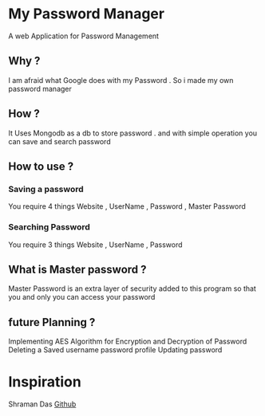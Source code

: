 # My Password Manager
A web Application for Password Management

## Why ?
I am afraid what Google does with my Password . So i made my own password manager

## How ?
It Uses Mongodb as a db to store password . and with simple operation you can save and search password

## How to use ?

### Saving a password
You require 4 things
Website , UserName , Password , Master Password

### Searching Password
You require 3 things
Website , UserName , Password

## What is Master password ?
Master Password is an extra layer of security added to this program so that you and only you can access your password

## future Planning ?
Implementing AES Algorithm for Encryption and Decryption of Password
Deleting a Saved username password profile
Updating password

# Inspiration 
Shraman Das  <a href="https://github.com/Shrman007658"> Github </a>
